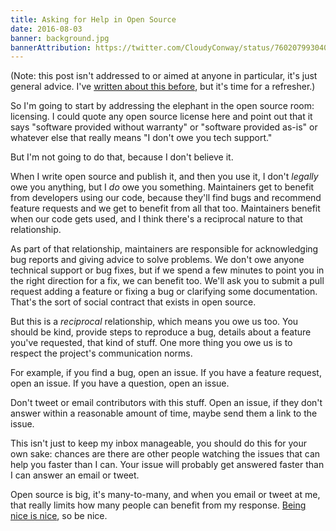 ```yaml
---
title: Asking for Help in Open Source
date: 2016-08-03
banner: background.jpg
bannerAttribution: https://twitter.com/CloudyConway/status/760207993040502786
---
```



(Note: this post isn't addressed to or aimed at anyone in particular, it's just general advice. I've [written about this before](/blog/how-to-ask-for-developer-help), but it's time for a refresher.)

So I'm going to start by addressing the elephant in the open source room: licensing. I could quote any open source license here and point out that it says "software provided without warranty" or "software provided as-is" or whatever else that really means "I don't owe you tech support."

But I'm not going to do that, because I don't believe it.


When I write open source and publish it, and then you use it, I don't _legally_ owe you anything, but I _do_ owe you something. Maintainers get to benefit from developers using our code, because they'll find bugs and recommend feature requests and we get to benefit from all that too. Maintainers benefit when our code gets used, and I think there's a reciprocal nature to that relationship.

As part of that relationship, maintainers are responsible for acknowledging bug reports and giving advice to solve problems. We don't owe anyone technical support or bug fixes, but if we spend a few minutes to point you in the right direction for a fix, we can benefit too. We'll ask you to submit a pull request adding a feature or fixing a bug or clarifying some documentation. That's the sort of social contract that exists in open source.

But this is a _reciprocal_ relationship, which means you owe us too. You should be kind, provide steps to reproduce a bug, details about a feature you've requested, that kind of stuff. One more thing you owe us is to respect the project's communication norms.

For example, if you find a bug, open an issue. If you have a feature request, open an issue. If you have a question, open an issue.

Don't tweet or email contributors with this stuff. Open an issue, if they don't answer within a reasonable amount of time, maybe send them a link to the issue.

This isn't just to keep my inbox manageable, you should do this for your own sake: chances are there are other people watching the issues that can help you faster than I can. Your issue will probably get answered faster than I can answer an email or tweet.

Open source is big, it's many-to-many, and when you email or tweet at me, that really limits how many people can benefit from my response. [Being nice is nice](https://realm.io/news/altconf-orta-therox-being-nice-in-open-source/), so be nice.

  